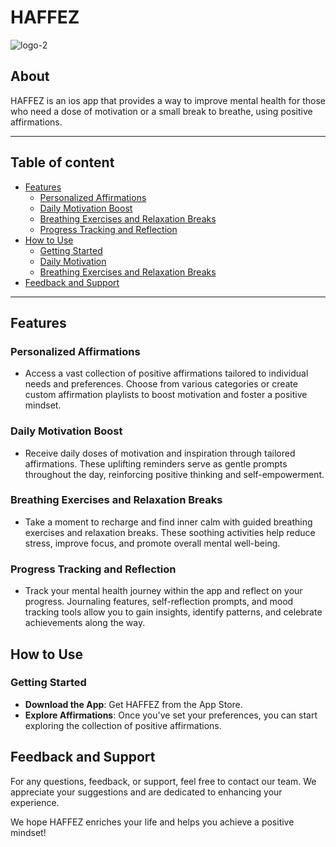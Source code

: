 # HAFFEZ  
![logo-2](https://github.com/JumanahKhalid/HAFFEZ/assets/110771258/14b25fe6-7398-469f-93a0-b33d648e7e31)


## About
HAFFEZ is an ios app that provides a way to improve mental health for those who need a dose of motivation or a small break to breathe, using positive affirmations.

---

## Table of content

- [Features](#features)
  - [Personalized Affirmations](#personalized-affirmations)
  - [Daily Motivation Boost](#daily-motivation-boost)
  - [Breathing Exercises and Relaxation Breaks](#breathing-exercises-and-relaxation-breaks)
  - [Progress Tracking and Reflection](#progress-tracking-and-reflection)
- [How to Use](#how-to-use)
  - [Getting Started](#getting-started)
  - [Daily Motivation](#daily-motivation)
  - [Breathing Exercises and Relaxation Breaks](#breathing-exercises-and-relaxation-breaks)
- [Feedback and Support](#feedback-and-support)



---
## Features

### Personalized Affirmations
- Access a vast collection of positive affirmations tailored to individual needs and preferences. Choose from various categories or create custom affirmation playlists to boost motivation and foster a positive mindset.


### Daily Motivation Boost
- Receive daily doses of motivation and inspiration through tailored affirmations. These uplifting reminders serve as gentle prompts throughout the day, reinforcing positive thinking and self-empowerment.

### Breathing Exercises and Relaxation Breaks
- Take a moment to recharge and find inner calm with guided breathing exercises and relaxation breaks. These soothing activities help reduce stress, improve focus, and promote overall mental well-being.

### Progress Tracking and Reflection
- Track your mental health journey within the app and reflect on your progress. Journaling features, self-reflection prompts, and mood tracking tools allow you to gain insights, identify patterns, and celebrate achievements along the way.


## How to Use

### Getting Started
- **Download the App**: Get HAFFEZ from the App Store.
- **Explore Affirmations**:  Once you've set your preferences, you can start exploring the collection of positive affirmations.



## Feedback and Support

For any questions, feedback, or support, feel free to contact our team. We appreciate your suggestions and are dedicated to enhancing your experience.

We hope HAFFEZ enriches your life and helps you achieve a positive mindset!
